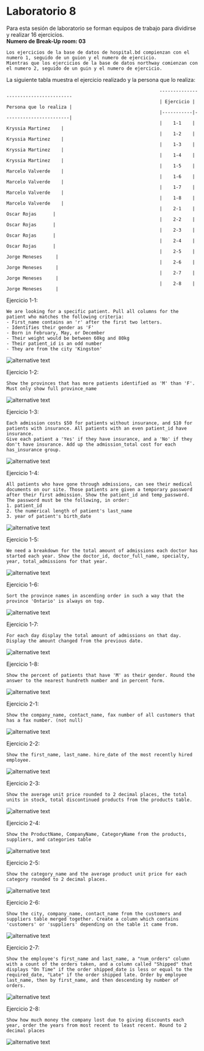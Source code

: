 # Laboratorio 8

Para esta sesión de laboratorio se forman equipos de trabajo para dividirse y realizar 16 ejercicios.  
**Numero de Break-Up room: 03**

    Los ejercicios de la base de datos de hospital.bd compienzan con el numero 1, seguido de un guion y el numero de ejercicio.
    Mientras que los ejercicios de la base de datos northway comienzan con el numero 2, seguido de un guin y el numero de ejercicio.


La siguiente tabla muestra el ejercicio realizado y la persona que lo realiza:

                                                            --------------------------------------
                                                            | Ejercicio | Persona que lo realiza |
                                                            |-----------|------------------------|
                                                            |    1-1    |    Kryssia Martinez    |
                                                            |    1-2    |    Kryssia Martinez    |
                                                            |    1-3    |    Kryssia Martinez    |
                                                            |    1-4    |    Kryssia Martinez    |
                                                            |    1-5    |    Marcelo Valverde    |
                                                            |    1-6    |    Marcelo Valverde    |
                                                            |    1-7    |    Marcelo Valverde    |
                                                            |    1-8    |    Marcelo Valverde    |
                                                            |    2-1    |       Oscar Rojas      |
                                                            |    2-2    |       Oscar Rojas      |
                                                            |    2-3    |       Oscar Rojas      |
                                                            |    2-4    |       Oscar Rojas      |
                                                            |    2-5    |      Jorge Meneses     |
                                                            |    2-6    |      Jorge Meneses     |
                                                            |    2-7    |      Jorge Meneses     |
                                                            |    2-8    |      Jorge Meneses     |


Ejercicio 1-1:  

    We are looking for a specific patient. Pull all columns for the patient who matches the following criteria:  
    - First_name contains an 'r' after the first two letters.  
    - Identifies their gender as 'F'  
    - Born in February, May, or December  
    - Their weight would be between 60kg and 80kg  
    - Their patient_id is an odd number  
    - They are from the city 'Kingston'  

![alternative text](<images\Ejercicio 1-1.jpg>)

Ejercicio 1-2:

    Show the provinces that has more patients identified as 'M' than 'F'. Must only show full province_name

![alternative text](<images\Ejercicio 1-2.jpg>)

Ejercicio 1-3:

    Each admission costs $50 for patients without insurance, and $10 for patients with insurance. All patients with an even patient_id have insurance.
    Give each patient a 'Yes' if they have insurance, and a 'No' if they don't have insurance. Add up the admission_total cost for each has_insurance group.


![alternative text](<images\Ejercicio 1-3.jpg>)

Ejercicio 1-4:

    All patients who have gone through admissions, can see their medical documents on our site. Those patients are given a temporary password after their first admission. Show the patient_id and temp_password.
    The password must be the following, in order:
    1. patient_id
    2. the numerical length of patient's last_name
    3. year of patient's birth_date

![alternative text](<images\Ejercicio 1-4.jpg>)

Ejercicio 1-5:

    We need a breakdown for the total amount of admissions each doctor has started each year. Show the doctor_id, doctor_full_name, specialty, year, total_admissions for that year.

![alternative text](<images\problema1-5.png>)

Ejercicio 1-6:

    Sort the province names in ascending order in such a way that the province 'Ontario' is always on top.

![alternative text](<images\problema1-6.png>)

Ejercicio 1-7:

    For each day display the total amount of admissions on that day. Display the amount changed from the previous date.

![alternative text](<images\problema1-7.png>)

Ejercicio 1-8:

    Show the percent of patients that have 'M' as their gender. Round the answer to the nearest hundreth number and in percent form.

![alternative text](<images\problema1-8.png>)

Ejercicio 2-1:

    Show the company_name, contact_name, fax number of all customers that has a fax number. (not null)

![alternative text](<images\problema2-1.png>)

Ejercicio 2-2:

    Show the first_name, last_name. hire_date of the most recently hired employee.

![alternative text](<images\problema2-2.png>)

Ejercicio 2-3:

    Show the average unit price rounded to 2 decimal places, the total units in stock, total discontinued products from the products table.

![alternative text](<images\problema2-3.png>)

Ejercicio 2-4:

    Show the ProductName, CompanyName, CategoryName from the products, suppliers, and categories table

![alternative text](<images\problema2-4.png>)

Ejercicio 2-5:

    Show the category_name and the average product unit price for each category rounded to 2 decimal places.

![alternative text](<images\problema2-5.png>)

Ejercicio 2-6:

    Show the city, company_name, contact_name from the customers and suppliers table merged together. Create a column which contains 'customers' or 'suppliers' depending on the table it came from.

![alternative text](<images\problema2-6.png>)

Ejercicio 2-7:

    Show the employee's first_name and last_name, a "num_orders" column with a count of the orders taken, and a column called "Shipped" that displays "On Time" if the order shipped_date is less or equal to the required_date, "Late" if the order shipped late. Order by employee last_name, then by first_name, and then descending by number of orders.

![alternative text](<images\problema2-7.png>)

Ejercicio 2-8:

    Show how much money the company lost due to giving discounts each year, order the years from most recent to least recent. Round to 2 decimal places

![alternative text](<images\problema2-8.png>)

